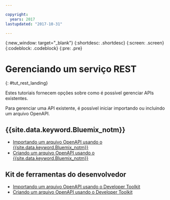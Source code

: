 ```yaml
---

copyright:
  years: 2017
lastupdated: "2017-10-31"

---
```



{:new_window: target="_blank"}
{:shortdesc: .shortdesc}
{:screen: .screen}
{:codeblock: .codeblock}
{:pre: .pre}

# Gerenciando um serviço REST
{: #tut_rest_landing}

Estes tutoriais fornecem opções sobre como é possível gerenciar APIs existentes.

Para gerenciar uma API existente, é possível iniciar importando ou incluindo um arquivo OpenAPI.

## {{site.data.keyword.Bluemix_notm}}

- [Importando um arquivo OpenAPI usando o {{site.data.keyword.Bluemix_notm}}](tut_import_openapi_rest_bm.html)
- [Criando um arquivo OpenAPI usando o {{site.data.keyword.Bluemix_notm}}](tut_add_openapi_rest_bm.html)

## Kit de ferramentas do desenvolvedor

- [Importando um arquivo OpenAPI usando o Developer Toolkit](tut_import_openapi_rest_tk.html)
- [Criando um arquivo OpenAPI usando o Developer Toolkit](tut_add_openapi_rest_tk.html)










